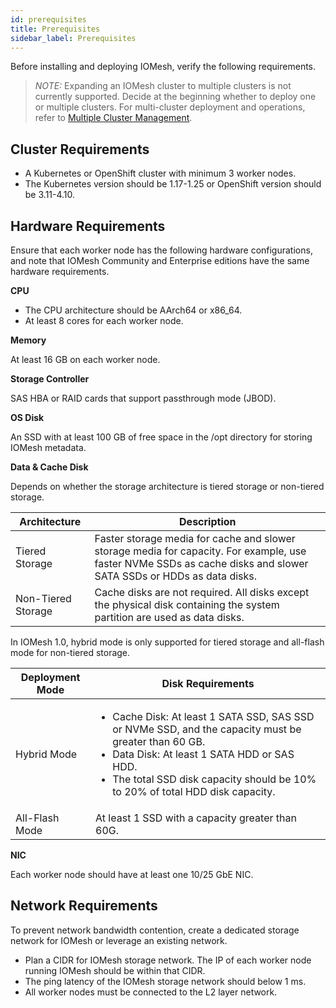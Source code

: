 ```yaml
---
id: prerequisites
title: Prerequisites
sidebar_label: Prerequisites
---
```


Before installing and deploying IOMesh, verify the following requirements.

> _NOTE:_ Expanding an IOMesh cluster to multiple clusters is not currently supported. Decide at the beginning whether to deploy one or multiple clusters. For multi-cluster deployment and operations, refer to [Multiple Cluster Management](../advanced-functions/multiple-cluster-management.md).

## Cluster Requirements

- A Kubernetes or OpenShift cluster with minimum 3 worker nodes.
- The Kubernetes version should be 1.17-1.25 or OpenShift version should be 3.11-4.10.

## Hardware Requirements 

Ensure that each worker node has the following hardware configurations, and note that IOMesh Community and Enterprise editions have the same hardware requirements.

**CPU**

- The CPU architecture should be AArch64 or x86_64.
- At least 8 cores for each worker node.

**Memory**

At least 16 GB on each worker node.

**Storage Controller**

SAS HBA or RAID cards that support passthrough mode (JBOD). 

**OS Disk**

An SSD with at least 100 GB of free space in the /opt directory for storing IOMesh metadata.

**Data & Cache Disk**

Depends on whether the storage architecture is tiered storage or non-tiered storage.

|Architecture|Description|
|---|---|
|Tiered Storage| Faster storage media for cache and slower storage media for capacity. For example, use faster NVMe SSDs as cache disks and slower SATA SSDs or HDDs as data disks.|
|Non-Tiered Storage|Cache disks are not required. All disks except the physical disk containing the system partition are used as data disks.|

In IOMesh 1.0, hybrid mode is only supported for tiered storage and all-flash mode for non-tiered storage.

|Deployment Mode|Disk Requirements|
|---|---|
|Hybrid Mode|<ul><li>Cache Disk: At least 1 SATA SSD, SAS SSD or NVMe SSD, and the capacity must be greater than 60 GB.</li><li>Data Disk: At least 1 SATA HDD or SAS HDD.</li><li>The total SSD disk capacity should be 10% to 20% of total HDD disk capacity.</li></ul>|
|All-Flash Mode|At least 1 SSD with a capacity greater than 60G.|

**NIC**

Each worker node should have at least one 10/25 GbE NIC.

## Network Requirements

To prevent network bandwidth contention, create a dedicated storage network for IOMesh or leverage an existing network. 

- Plan a CIDR for IOMesh storage network. The IP of each worker node running IOMesh should be within that CIDR.
- The ping latency of the IOMesh storage network should below 1 ms.
- All worker nodes must be connected to the L2 layer network.



